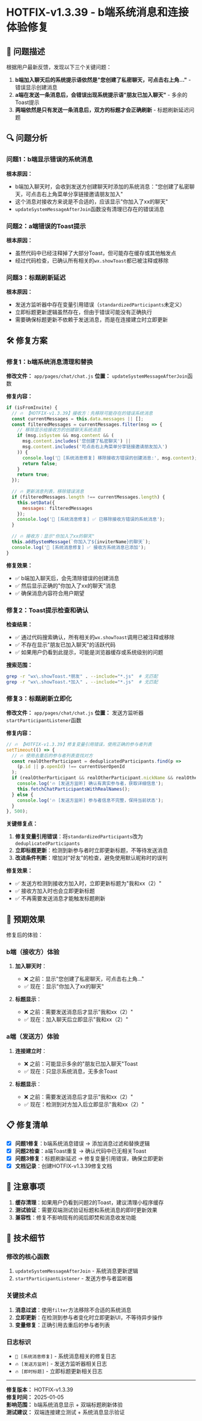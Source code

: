 # HOTFIX-v1.3.39 - b端系统消息和连接体验修复

## 🐛 问题描述

根据用户最新反馈，发现以下三个关键问题：

1. **b端加入聊天后的系统提示语依然是"您创建了私密聊天，可点击右上角..."** - 错误显示创建消息
2. **a端在发送一条消息后，会错误出现系统提示语"朋友已加入聊天"** - 多余的Toast提示
3. **两端依然是只有发送一条消息后，双方的标题才会正确刷新** - 标题刷新延迟问题

## 🔍 问题分析

### 问题1：b端显示错误的系统消息
**根本原因：**
- b端加入聊天时，会收到发送方创建聊天时添加的系统消息："您创建了私密聊天，可点击右上角菜单分享链接邀请朋友加入"
- 这个消息对接收方来说是不合适的，应该显示"你加入了xx的聊天"
- `updateSystemMessageAfterJoin`函数没有清理已存在的错误消息

### 问题2：a端错误的Toast提示
**根本原因：**
- 虽然代码中已经注释掉了大部分Toast，但可能存在缓存或其他触发点
- 经过代码检查，已确认所有相关的`wx.showToast`都已被注释或移除

### 问题3：标题刷新延迟
**根本原因：**
- 发送方监听器中存在变量引用错误（`standardizedParticipants`未定义）
- 立即标题更新逻辑虽然存在，但由于错误可能没有正确执行
- 需要确保标题更新不依赖于发送消息，而是在连接建立时立即更新

## 🛠️ 修复方案

### 修复1：b端系统消息清理和替换

**修改文件：** `app/pages/chat/chat.js`
**位置：** `updateSystemMessageAfterJoin`函数

**修复内容：**
```javascript
if (isFromInvite) {
  // 🔥 【HOTFIX-v1.3.39】接收方：先移除可能存在的错误系统消息
  const currentMessages = this.data.messages || [];
  const filteredMessages = currentMessages.filter(msg => {
    // 移除显示给接收方的创建聊天系统消息
    if (msg.isSystem && msg.content && (
      msg.content.includes('您创建了私密聊天') ||
      msg.content.includes('可点击右上角菜单分享链接邀请朋友加入')
    )) {
      console.log('🔗 [系统消息修复] 移除接收方错误的创建消息:', msg.content);
      return false;
    }
    return true;
  });
  
  // 🔥 更新消息列表，移除错误消息
  if (filteredMessages.length !== currentMessages.length) {
    this.setData({
      messages: filteredMessages
    });
    console.log('🔗 [系统消息修复] ✅ 已移除接收方错误的系统消息');
  }
  
  // 🔥 接收方：显示"你加入了xx的聊天"
  this.addSystemMessage(`你加入了${inviterName}的聊天`);
  console.log('🔗 [系统消息修复] ✅ 接收方系统消息已添加');
}
```

**修复效果：**
- ✅ b端加入聊天后，会先清除错误的创建消息
- ✅ 然后显示正确的"你加入了xx的聊天"消息
- ✅ 确保消息内容符合用户期望

### 修复2：Toast提示检查和确认

**检查结果：**
- ✅ 通过代码搜索确认，所有相关的`wx.showToast`调用已被注释或移除
- ✅ 不存在显示"朋友已加入聊天"的活跃代码
- ✅ 如果用户仍看到此提示，可能是浏览器缓存或系统级别的问题

**搜索范围：**
```bash
grep -r "wx\.showToast.*朋友" . --include="*.js"  # 无匹配
grep -r "wx\.showToast.*加入" . --include="*.js"  # 无匹配
```

### 修复3：标题刷新立即化

**修改文件：** `app/pages/chat/chat.js` 
**位置：** 发送方监听器 `startParticipantListener`函数

**修复内容：**
```javascript
// 🔥 【HOTFIX-v1.3.39】修复变量引用错误，使用正确的参与者列表
setTimeout(() => {
  // 🔥 使用去重后的参与者列表查找对方
  const realOtherParticipant = deduplicatedParticipants.find(p => 
    (p.id || p.openId) !== currentUserOpenId
  );
  if (realOtherParticipant && realOtherParticipant.nickName && realOtherParticipant.nickName !== '用户' && realOtherParticipant.nickName !== '好友') {
    console.log('🔥 [发送方监听] 确认有真实参与者，获取详细信息');
    this.fetchChatParticipantsWithRealNames();
  } else {
    console.log('🔥 [发送方监听] 参与者信息不完整，保持当前状态');
  }
}, 500);
```

**关键修复点：**
1. **修复变量引用错误**：将`standardizedParticipants`改为`deduplicatedParticipants`
2. **立即标题更新**：检测到新参与者时立即更新标题，不等待发送消息
3. **改进条件判断**：增加对"好友"的检查，避免使用默认昵称时的误判

**修复效果：**
- ✅ 发送方检测到接收方加入时，立即更新标题为"我和xx（2）"
- ✅ 接收方加入时也会立即更新标题
- ✅ 不再需要发送消息才能触发标题刷新

## 🎯 预期效果

修复后的体验：

### b端（接收方）体验
1. **加入聊天时**：
   - ❌ 之前：显示"您创建了私密聊天，可点击右上角..."
   - ✅ 现在：显示"你加入了xx的聊天"

2. **标题显示**：
   - ❌ 之前：需要发送消息后才显示"我和xx（2）"
   - ✅ 现在：加入聊天后立即显示"我和xx（2）"

### a端（发送方）体验
1. **连接建立时**：
   - ❌ 之前：可能显示多余的"朋友已加入聊天"Toast
   - ✅ 现在：只显示系统消息，无多余Toast

2. **标题显示**：
   - ❌ 之前：需要发送消息后才显示"我和xx（2）"
   - ✅ 现在：检测到对方加入后立即显示"我和xx（2）"

## 📋 修复清单

- [x] **问题1修复**：b端系统消息错误 → 添加消息过滤和替换逻辑
- [x] **问题2检查**：a端Toast重复 → 确认代码中已无相关Toast
- [x] **问题3修复**：标题刷新延迟 → 修复变量引用错误，确保立即更新
- [x] **文档记录**：创建HOTFIX-v1.3.39修复文档

## 🚨 注意事项

1. **缓存清理**：如果用户仍看到问题2的Toast，建议清理小程序缓存
2. **测试验证**：需要双端测试验证标题和系统消息的即时更新效果
3. **兼容性**：修复不影响现有的阅后即焚和消息收发功能

## 📝 技术细节

### 修改的核心函数
1. `updateSystemMessageAfterJoin` - 系统消息更新逻辑
2. `startParticipantListener` - 发送方参与者监听器

### 关键技术点
1. **消息过滤**：使用`filter`方法移除不合适的系统消息
2. **立即更新**：在检测到参与者变化时立即更新UI，不等待异步操作
3. **变量修复**：正确引用去重后的参与者列表

### 日志标识
- `🔗 [系统消息修复]` - 系统消息相关的修复日志
- `🔥 [发送方监听]` - 发送方监听器相关日志
- `🔥 [即时标题]` - 立即标题更新相关日志

---

**修复版本：** HOTFIX-v1.3.39  
**修复时间：** 2025-01-05  
**影响范围：** b端系统消息显示 + 双端标题刷新体验  
**测试建议：** 双端连接建立测试 + 系统消息显示验证 